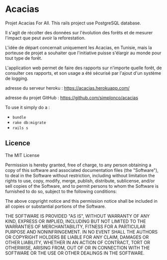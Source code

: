 # Acacias

Projet Acacias For All. This rails project use PostgreSQL database.

Il s'agit de récolter des données sur l'évolution des forêts et de mesurer l'impact que peut avoir la reforestation.

L'idée de départ concernait uniquement les Acacias, en Tunisie, mais la porteuse de projet a souhaiter que l'initiative puisse s'élargir au monde pour tout type de forêt.

L'application web permet de faire des rapports sur n'importe quelle forêt, de consulter ces rapports, et son usage a été sécurisé par l'ajout d'un système de logging.

adresse du serveur heroku : https://acacias.herokuapp.com/

adresse du projet GitHub : https://github.com/simplonco/acacias

To use it simply do a :
* `bundle`
* `rake db:migrate`
* `rails s`

## Licence

The MIT License

Permission is hereby granted, free of charge, to any person obtaining a copy
of this software and associated documentation files (the "Software"), to deal
in the Software without restriction, including without limitation the rights
to use, copy, modify, merge, publish, distribute, sublicense, and/or sell
copies of the Software, and to permit persons to whom the Software is
furnished to do so, subject to the following conditions:

The above copyright notice and this permission notice shall be included in
all copies or substantial portions of the Software.

THE SOFTWARE IS PROVIDED "AS IS", WITHOUT WARRANTY OF ANY KIND, EXPRESS OR
IMPLIED, INCLUDING BUT NOT LIMITED TO THE WARRANTIES OF MERCHANTABILITY,
FITNESS FOR A PARTICULAR PURPOSE AND NONINFRINGEMENT. IN NO EVENT SHALL THE
AUTHORS OR COPYRIGHT HOLDERS BE LIABLE FOR ANY CLAIM, DAMAGES OR OTHER
LIABILITY, WHETHER IN AN ACTION OF CONTRACT, TORT OR OTHERWISE, ARISING FROM,
OUT OF OR IN CONNECTION WITH THE SOFTWARE OR THE USE OR OTHER DEALINGS IN
THE SOFTWARE.



